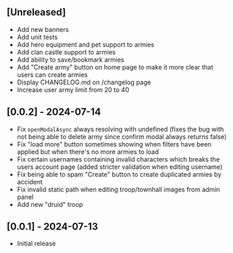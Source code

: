 ## [Unreleased]

- Add new banners
- Add unit tests
- Add hero equipment and pet support to armies
- Add clan castle support to armies
- Add ability to save/bookmark armies
- Add "Create army" button on home page to make it more clear that users can create armies
- Display CHANGELOG.md on /changelog page
- Increase user army limit from 20 to 40

## [0.0.2] - 2024-07-14

- Fix `openModalAsync` always resolving with undefined (fixes the bug with not being able to delete army since confirm modal always returns false)
- Fix "load more" button sometimes showing when filters have been applied but when there's no more armies to load
- Fix certain usernames containing invalid characters which breaks the users account page (added stricter validation when editing username)
- Fix being able to spam "Create" button to create duplicated armies by accident
- Fix invalid static path when editing troop/townhall images from admin panel
- Add new "druid" troop

## [0.0.1] - 2024-07-13

- Initial release
